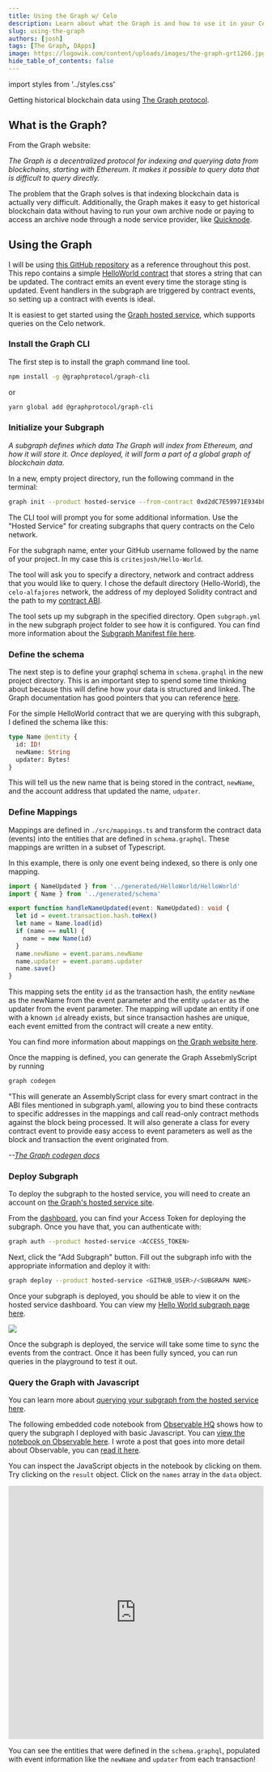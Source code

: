 ```yaml
---
title: Using the Graph w/ Celo
description: Learn about what the Graph is and how to use it in your Celo DApp
slug: using-the-graph
authors: [josh]
tags: [The Graph, DApps]
image: https://logowik.com/content/uploads/images/the-graph-grt1266.jpg
hide_table_of_contents: false
---
```


import styles from '../styles.css'

Getting historical blockchain data using [The Graph protocol](https://thegraph.com/).

## What is the Graph?

From the Graph website:

*The Graph is a decentralized protocol for indexing and querying data from blockchains, starting with Ethereum. It makes it possible to query data that is difficult to query directly.*

The problem that the Graph solves is that indexing blockchain data is actually very difficult. Additionally, the Graph makes it easy to get historical blockchain data without having to run your own archive node or paying to access an archive node through a node service provider, like [Quicknode](https://www.quicknode.com/chains/celo).

<!--truncate-->

## Using the Graph

I will be using [this GitHub repository](https://github.com/critesjosh/the-graph-hello-world) as a reference throughout this post. This repo contains a simple [HelloWorld contract](https://github.com/critesjosh/the-graph-hello-world/blob/master/HelloWorld.sol) that stores a string that can be updated. The contract emits an event every time the storage sting is updated. Event handlers in the subgraph are triggered by contract events, so setting up a contract with events is ideal.

It is easiest to get started using the [Graph hosted service](https://thegraph.com/docs/hostedservice/what-is-hosted-service), which supports queries on the Celo network.

### Install the Graph CLI

The first step is to install the graph command line tool.

```bash
npm install -g @graphprotocol/graph-cli
```

or

```bash
yarn global add @graphprotocol/graph-cli
```

### Initialize your Subgraph

*A subgraph defines which data The Graph will index from Ethereum, and how it will store it. Once deployed, it will form a part of a global graph of blockchain data.*

In a new, empty project directory, run the following command in the terminal:

```bash
graph init --product hosted-service --from-contract 0xd2dC7E59971E934bF479B8eA86B9Ec1627B0F3D6 --network celo-alfajores --abi <FILE> critesjosh/Hello-World
```

The CLI tool will prompt you for some additional information. Use the "Hosted Service" for creating subgraphs that query contracts on the Celo network.

For the subgraph name, enter your GitHub username followed by the name of your project. In my case this is `critesjosh/Hello-World`.

The tool will ask you to specify a directory, network and contract address that you would like to query. I chose the default directory (Hello-World), the `celo-alfajores` network, the address of my deployed Solidity contract and the path to my [contract ABI](https://docs.soliditylang.org/en/latest/abi-spec.html).

The tool sets up my subgraph in the specified directory. Open `subgraph.yml` in the new subgraph project folder to see how it is configured. You can find more information about the [Subgraph Manifest file here](https://thegraph.com/docs/developer/create-subgraph-hosted#the-subgraph-manifest).

### Define the schema

The next step is to define your graphql schema in `schema.graphql` in the new project directory. This is an important step to spend some time thinking about because this will define how your data is structured and linked. The Graph documentation has good pointers that you can reference [here](https://thegraph.com/docs/developer/create-subgraph-hosted#the-graphql-schema). 

For the simple HelloWorld contract that we are querying with this subgraph, I defined the schema like this: 

```graphql
type Name @entity {
  id: ID!
  newName: String
  updater: Bytes!
}
```

This will tell us the new name that is being stored in the contract, `newName`, and the account address that updated the name, `udpater`. 

### Define Mappings

Mappings are defined in `./src/mappings.ts` and transform the contract data (events) into the entities that are defined in `schema.graphql`. These mappings are written in a subset of Typescript. 

In this example, there is only one event being indexed, so there is only one mapping.

```ts
import { NameUpdated } from '../generated/HelloWorld/HelloWorld'
import { Name } from '../generated/schema'

export function handleNameUpdated(event: NameUpdated): void {
  let id = event.transaction.hash.toHex()
  let name = Name.load(id)
  if (name == null) {
    name = new Name(id)
  }
  name.newName = event.params.newName
  name.updater = event.params.updater
  name.save()
}
```

This mapping sets the entity `id` as the transaction hash, the entity `newName` as the newName from the event parameter and the entity `updater` as the updater from the event parameter. The mapping will update an entity if one with a known `id` already exists, but since transaction hashes are unique, each event emitted from the contract will create a new entity.

You can find more information about mappings on [the Graph website here](https://thegraph.com/docs/developer/create-subgraph-hosted#writing-mappings).

Once the mapping is defined, you can generate the Graph AssebmlyScript by running

```bash
graph codegen
```

"This will generate an AssemblyScript class for every smart contract in the ABI files mentioned in subgraph.yaml, allowing you to bind these contracts to specific addresses in the mappings and call read-only contract methods against the block being processed. It will also generate a class for every contract event to provide easy access to event parameters as well as the block and transaction the event originated from. 

*--[The Graph codegen docs](https://thegraph.com/docs/developer/create-subgraph-hosted#code-generation)* 

### Deploy Subgraph

To deploy the subgraph to the hosted service, you will need to create an account on [the Graph's hosted service site](https://thegraph.com/hosted-service).

From the [dashboard](https://thegraph.com/hosted-service/dashboard), you can find your Access Token for deploying the subgraph. Once you have that, you can authenticate with:

```bash
graph auth --product hosted-service <ACCESS_TOKEN>
```

Next, click the "Add Subgraph" button. Fill out the subgraph info with the appropriate information and deploy it with:

```bash
graph deploy --product hosted-service <GITHUB_USER>/<SUBGRAPH NAME>
```

Once your subgraph is deployed, you should be able to view it on the hosted service dashboard. You can view my [Hello World subgraph page here](https://thegraph.com/hosted-service/subgraph/critesjosh/hello-world).

![](dashboard.png)

Once the subgraph is deployed, the service will take some time to sync the events from the contract. Once it has been fully synced, you can run queries in the playground to test it out.

### Query the Graph with Javascript

You can learn more about [querying your subgraph from the hosted service here](https://thegraph.com/docs/hostedservice/query-hosted-service).

The following embedded code notebook from [Observable HQ](https://observablehq.com/) shows how to query the subgraph I deployed with basic Javascript. You can [view the notebook on Observable here](https://observablehq.com/@critesjosh/query-the-graph). I wrote a post that goes into more detail about Observable, you can [read it here](../2021-11-18-observable-intro/index.md).

You can inspect the JavaScript objects in the notebook by clicking on them. Try clicking on the `result` object. Click on the `names` array in the `data` object.

<iframe width="100%" height="500" frameborder="0" class="observable-notebook"
  src="https://observablehq.com/embed/@critesjosh/query-the-graph?cell=*"></iframe>


You can see the entities that were defined in the `schema.graphql`, populated with event information like the `newName` and `updater` from each transaction!
